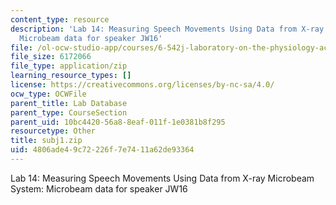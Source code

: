 ```yaml
---
content_type: resource
description: 'Lab 14: Measuring Speech Movements Using Data from X-ray Microbeam System:
  Microbeam data for speaker JW16'
file: /ol-ocw-studio-app/courses/6-542j-laboratory-on-the-physiology-acoustics-and-perception-of-speech-fall-2005/4806ade49c72226f7e7411a62de93364_subj1.zip
file_size: 6172066
file_type: application/zip
learning_resource_types: []
license: https://creativecommons.org/licenses/by-nc-sa/4.0/
ocw_type: OCWFile
parent_title: Lab Database
parent_type: CourseSection
parent_uid: 10bc4420-56a8-8eaf-011f-1e0381b8f295
resourcetype: Other
title: subj1.zip
uid: 4806ade4-9c72-226f-7e74-11a62de93364
---
```

Lab 14: Measuring Speech Movements Using Data from X-ray Microbeam System: Microbeam data for speaker JW16